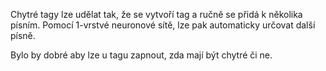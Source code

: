 Chytré tagy lze udělat tak, že se vytvoří tag a ručně se přidá k několika písním.
Pomocí 1-vrstvé neuronové sítě, lze pak automaticky určovat další písně. 

Bylo by dobré aby lze u tagu zapnout, zda mají být chytré či ne.